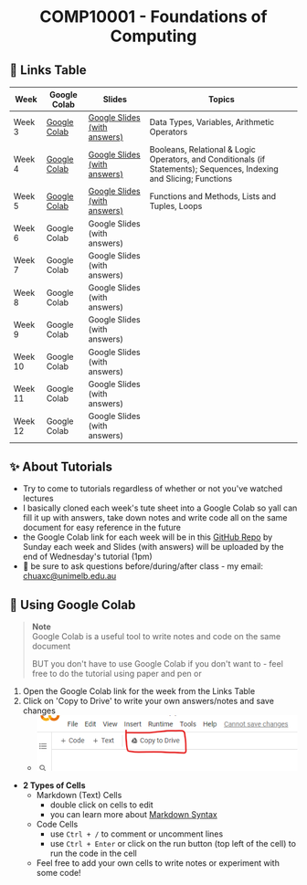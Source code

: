 <h1 align="center"> COMP10001 - Foundations of Computing</h1>

## 🔗 Links Table
|Week|Google Colab|Slides|Topics|
|--|--|--|--|
|Week 3|[Google Colab](https://colab.research.google.com/drive/13o5MSvhiKnr1rM6AlylziduG2JwH-REm?usp=sharing)| [Google Slides (with answers)](https://docs.google.com/presentation/d/11Te6n84zVXe1PVs2dLbz_RnGs-CcOhXTyqQoJuRbAZg/edit?usp=sharing)|Data Types, Variables, Arithmetic Operators|
|Week 4|[Google Colab](https://colab.research.google.com/drive/1hJ70dFYe31nwMU51zYaEIsCwEZNsK87P?usp=sharing)|[Google Slides (with answers)](https://docs.google.com/presentation/d/1jnQJRLVLSBnHdf1Um5RZk6TVpo2ytbahmUDLtRw_08U/edit#slide=id.g14459075c0e_0_106)|Booleans, Relational & Logic Operators, and Conditionals (if Statements); Sequences, Indexing and Slicing; Functions|
|Week 5|[Google Colab](https://colab.research.google.com/drive/14UkPWCcxFWElB1yNRbJ2fgonOrJexYC3?usp=sharing)|[Google Slides (with answers)](https://docs.google.com/presentation/d/1VH5XPKs5t7ikBQ1c0Vqp2mi2WYhS5yHXPIAtqWA6wIM/edit?usp=sharing)|Functions and Methods, Lists and Tuples, Loops|
|Week 6|Google Colab|Google Slides (with answers)||
|Week 7|Google Colab|Google Slides (with answers)||
|Week 8|Google Colab|Google Slides (with answers)||
|Week 9|Google Colab|Google Slides (with answers)||
|Week 10|Google Colab|Google Slides (with answers)||
|Week 11|Google Colab|Google Slides (with answers)||
|Week 12|Google Colab|Google Slides (with answers)||

## ✨ About Tutorials
* Try to come to tutorials regardless of whether or not you've watched lectures
* I basically cloned each week's tute sheet into a Google Colab so yall can fill it up with answers, take down notes and write code all on the same document for easy reference in the future
* the Google Colab link for each week will be in this [GitHub Repo](https://github.com/chuahxinyu/comp10001) by Sunday each week and Slides (with answers) will be uploaded by the end of Wednesday's tutorial (1pm)
* 🙋 be sure to ask questions before/during/after class - my email: chuaxc@unimelb.edu.au

## 🌻 Using Google Colab
> **Note**<br>
> Google Colab is a useful tool to write notes and code on the same document
> 
> BUT you don't have to use Google Colab if you don't want to - feel free to do the tutorial using paper and pen or 

1. Open the Google Colab link for the week from the Links Table
2. Click on 'Copy to Drive' to write your own answers/notes and save changes
   * ![](2022-08-14-12-09-28.png)
* **2 Types of Cells**
  * Markdown (Text) Cells
    * double click on cells to edit
    * you can learn more about [Markdown Syntax](https://colab.research.google.com/notebooks/markdown_guide.ipynb)
  * Code Cells
    * use `Ctrl + /` to comment or uncomment lines
    * use `Ctrl + Enter` or click on the run button (top left of the cell) to run the code in the cell
  * Feel free to add your own cells to write notes or experiment with some code!


